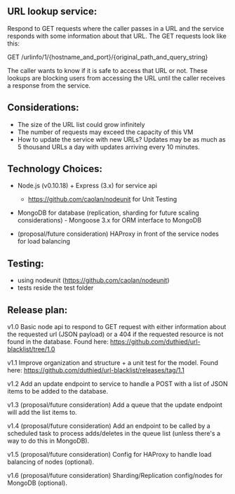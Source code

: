 URL lookup service:
-------------------

Respond to GET requests where the caller passes in a URL and the service responds with some information about that URL. 
The GET requests look like this:

GET /urlinfo/1/{hostname_and_port}/{original_path_and_query_string}

The caller wants to know if it is safe to access that URL or not. 
These lookups are blocking users from accessing the URL until the caller receives a response from the service.

Considerations:
---------------
* The size of the URL list could grow infinitely
* The number of requests may exceed the capacity of this VM
* How to update the service with new URLs? Updates may be as much as 5 thousand URLs a day with updates arriving every 10 minutes. 

Technology Choices:
--------------------
* Node.js (v0.10.18) + Express (3.x) for service api
  * https://github.com/caolan/nodeunit for Unit Testing
* MongoDB for database (replication, sharding for future scaling considerations) - Mongoose 3.x for ORM interface to MongoDB

* (proposal/future consideration) HAProxy in front of the service nodes for load balancing

Testing:
--------
* using nodeunit (https://github.com/caolan/nodeunit)
* tests reside the test folder

Release plan:
-------------
v1.0 
Basic node api to respond to GET request with either information about the requested url (JSON payload) or a 404 if the requested resource is not found in the database. 
Found here: https://github.com/duthied/url-blacklist/tree/1.0

v1.1
Improve organization and structure + a unit test for the model. 
Found here: https://github.com/duthied/url-blacklist/releases/tag/1.1

v1.2 
Add an update endpoint to service to handle a POST with a list of JSON items to be added to the database.

v1.3 (proposal/future consideration)
Add a queue that the update endpoint will add the list items to.

v1.4 (proposal/future consideration)
Add an endpoint to be called by a scheduled task to process adds/deletes in the queue list (unless there's a way to do this in MongoDB).

v1.5 (proposal/future consideration)
Config for HAProxy to handle load balancing of nodes (optional).

v1.6 (proposal/future consideration)
Sharding/Replication config/nodes for MongoDB (optional).
